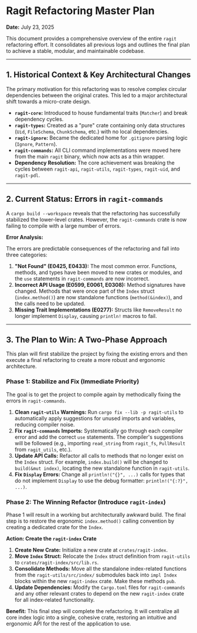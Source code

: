 # Ragit Refactoring Master Plan

**Date:** July 23, 2025

This document provides a comprehensive overview of the entire `ragit` refactoring effort. It consolidates all previous logs and outlines the final plan to achieve a stable, modular, and maintainable codebase.

---

## 1. Historical Context & Key Architectural Changes

The primary motivation for this refactoring was to resolve complex circular dependencies between the original crates. This led to a major architectural shift towards a micro-crate design.

*   **`ragit-core`:** Introduced to house fundamental traits (`Matcher`) and break dependency cycles.
*   **`ragit-types`:** Created as a "pure" crate containing only data structures (`Uid`, `FileSchema`, `ChunkSchema`, etc.) with no local dependencies.
*   **`ragit-ignore`:** Became the dedicated home for `.gitignore` parsing logic (`Ignore`, `Pattern`).
*   **`ragit-commands`:** All CLI command implementations were moved here from the main `ragit` binary, which now acts as a thin wrapper.
*   **Dependency Resolution:** The core achievement was breaking the cycles between `ragit-api`, `ragit-utils`, `ragit-types`, `ragit-uid`, and `ragit-pdl`.

---

## 2. Current Status: Errors in `ragit-commands`

A `cargo build --workspace` reveals that the refactoring has successfully stabilized the lower-level crates. However, the `ragit-commands` crate is now failing to compile with a large number of errors.

**Error Analysis:**

The errors are predictable consequences of the refactoring and fall into three categories:
1.  **"Not Found" (E0425, E0433):** The most common error. Functions, methods, and types have been moved to new crates or modules, and the `use` statements in `ragit-commands` are now incorrect.
2.  **Incorrect API Usage (E0599, E0061, E0308):** Method signatures have changed. Methods that were once part of the `Index` struct (`index.method()`) are now standalone functions (`method(&index)`), and the calls need to be updated.
3.  **Missing Trait Implementations (E0277):** Structs like `RemoveResult` no longer implement `Display`, causing `println!` macros to fail.

---

## 3. The Plan to Win: A Two-Phase Approach

This plan will first stabilize the project by fixing the existing errors and then execute a final refactoring to create a more robust and ergonomic architecture.

### **Phase 1: Stabilize and Fix (Immediate Priority)**

The goal is to get the project to compile again by methodically fixing the errors in `ragit-commands`.

1.  **Clean `ragit-utils` Warnings:** Run `cargo fix --lib -p ragit-utils` to automatically apply suggestions for unused imports and variables, reducing compiler noise.
2.  **Fix `ragit-commands` Imports:** Systematically go through each compiler error and add the correct `use` statements. The compiler's suggestions will be followed (e.g., importing `read_string` from `ragit_fs`, `PullResult` from `ragit_utils`, etc.).
3.  **Update API Calls:** Refactor all calls to methods that no longer exist on the `Index` struct. For example, `index.build()` will be changed to `build(&mut index)`, locating the new standalone function in `ragit-utils`.
4.  **Fix `Display` Errors:** Change all `println!("{}", ...)` calls for types that do not implement `Display` to use the debug formatter: `println!("{:?}", ...)`.

### **Phase 2: The Winning Refactor (Introduce `ragit-index`)**

Phase 1 will result in a working but architecturally awkward build. The final step is to restore the ergonomic `index.method()` calling convention by creating a dedicated crate for the `Index`.

**Action: Create the `ragit-index` Crate**

1.  **Create New Crate:** Initialize a new crate at `crates/ragit-index`.
2.  **Move `Index` Struct:** Relocate the `Index` struct definition from `ragit-utils` to `crates/ragit-index/src/lib.rs`.
3.  **Consolidate Methods:** Move all the standalone index-related functions from the `ragit-utils/src/index/` submodules back into `impl Index` blocks within the new `ragit-index` crate. Make these methods `pub`.
4.  **Update Dependencies:** Modify the `Cargo.toml` files for `ragit-commands` and any other relevant crates to depend on the new `ragit-index` crate for all index-related functionality.

**Benefit:** This final step will complete the refactoring. It will centralize all core index logic into a single, cohesive crate, restoring an intuitive and ergonomic API for the rest of the application to use.
